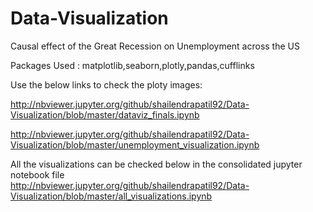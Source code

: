 # Data-Visualization
Causal effect of the Great Recession on Unemployment across the US

Packages Used : matplotlib,seaborn,plotly,pandas,cufflinks

Use the below links to check the ploty images:  

http://nbviewer.jupyter.org/github/shailendrapatil92/Data-Visualization/blob/master/dataviz_finals.ipynb

http://nbviewer.jupyter.org/github/shailendrapatil92/Data-Visualization/blob/master/unemployment_visualization.ipynb 


All the visualizations can be checked below in the consolidated jupyter notebook file  
http://nbviewer.jupyter.org/github/shailendrapatil92/Data-Visualization/blob/master/all_visualizations.ipynb
